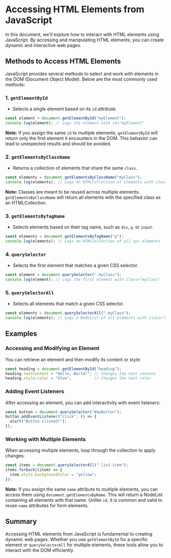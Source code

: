 # Accessing HTML Elements from JavaScript

In this document, we'll explore how to interact with HTML elements using JavaScript. By accessing and manipulating HTML elements, you can create dynamic and interactive web pages.

## Methods to Access HTML Elements

JavaScript provides several methods to select and work with elements in the DOM (Document Object Model). Below are the most commonly used methods:

### 1. `getElementById`

- Selects a single element based on its `id` attribute.

```javascript
const element = document.getElementById("myElement");
console.log(element); // Logs the element with id="myElement"
```

**Note:** If you assign the same `id` to multiple elements, `getElementById` will return only the first element it encounters in the DOM. This behavior can lead to unexpected results and should be avoided.

### 2. `getElementsByClassName`

- Returns a collection of elements that share the same `class`.

```javascript
const elements = document.getElementsByClassName("myClass");
console.log(elements); // Logs an HTMLCollection of elements with class="myClass"
```

**Note:** Classes are meant to be reused across multiple elements. `getElementsByClassName` will return all elements with the specified class as an HTMLCollection.

### 3. `getElementsByTagName`

- Selects elements based on their tag name, such as `div`, `p`, or `input`.

```javascript
const elements = document.getElementsByTagName("p");
console.log(elements); // Logs an HTMLCollection of all <p> elements
```

### 4. `querySelector`

- Selects the first element that matches a given CSS selector.

```javascript
const element = document.querySelector(".myClass");
console.log(element); // Logs the first element with class="myClass"
```

### 5. `querySelectorAll`

- Selects all elements that match a given CSS selector.

```javascript
const elements = document.querySelectorAll(".myClass");
console.log(elements); // Logs a NodeList of all elements with class="myClass"
```

## Examples

### Accessing and Modifying an Element

You can retrieve an element and then modify its content or style:

```javascript
const heading = document.getElementById("heading");
heading.textContent = "Hello, World!"; // Changes the text content
heading.style.color = "blue";          // Changes the text color
```

### Adding Event Listeners

After accessing an element, you can add interactivity with event listeners:

```javascript
const button = document.querySelector("#myButton");
button.addEventListener("click", () => {
  alert("Button clicked!");
});
```

### Working with Multiple Elements

When accessing multiple elements, loop through the collection to apply changes:

```javascript
const items = document.querySelectorAll(".list-item");
items.forEach((item) => {
  item.style.backgroundColor = "yellow";
});
```

**Note:** If you assign the same `name` attribute to multiple elements, you can access them using `document.getElementsByName`. This will return a NodeList containing all elements with that name. Unlike `id`, it is common and valid to reuse `name` attributes for form elements.

## Summary

Accessing HTML elements from JavaScript is fundamental to creating dynamic web pages. Whether you use `getElementById` for a specific element or `querySelectorAll` for multiple elements, these tools allow you to interact with the DOM efficiently.